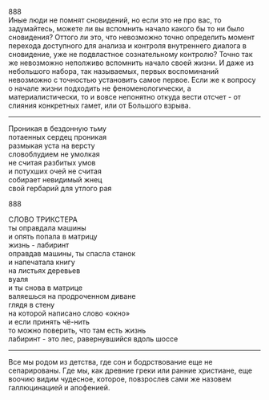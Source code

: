 888  
Иные люди не помнят сновидений, но если это не про вас, то задумайтесь, можете ли вы вспомнить начало какого бы то ни было сновидения? Оттого ли это, что невозможно точно определить момент перехода доступного для анализа и контроля внутреннего диалога в сновидение, уже не подвластное сознательному контролю?   Точно так же невозможно неполживо вспомнить начало своей жизни. И даже из небольшого набора, так называемых, первых воспоминаний невозможно с точностью установить самое первое. Если же к вопросу о начале жизни подходить не феноменологически, а материалистически, то и вовсе непонятно откуда вести отсчет - от слияния конкретных гамет, или от Большого взрыва.

***
Проникая в бездонную тьму  
потаенных сердец проникая  
размыкая уста на версту  
словоблудием не умолкая  
не считая разбитых умов  
и потухших очей не считая  
собирает невидимый жнец  
свой гербарий для утлого рая  

888


СЛОВО ТРИКСТЕРА  
ты оправдала машины  
и опять попала в матрицу  
жизнь - лабиринт  
оправдав машины, ты спасла станок  
и напечатала книгу  
на листьях деревьев  
вуаля  
и ты снова в матрице  
валяешься на продроченном диване  
глядя в стену  
на которой написано слово «окно»  
и если принять чё-нить  
то можно поверить, что там есть жизнь  
лабиринт - это лес, равернувшийся вдоль шоссе  

 ***  

Все мы родом из детства, где сон и бодрствование еще не сепарированы. Где мы, как древние греки или ранние христиане, еще воочию видим чудесное, которое, повзрослев сами же назовем галлюцинацией и апофенией.
